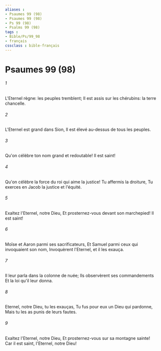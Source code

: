 ```yaml
---
aliases : 
- Psaumes 99 (98)
- Psaumes 99 (98)
- Ps 99 (98)
- Psalms 99 (98)
tags : 
- Bible/Ps/99_98
- français
cssclass : bible-français
---
```


# Psaumes 99 (98)

###### 1
L'Eternel règne: les peuples tremblent; Il est assis sur les chérubins: la terre chancelle.
###### 2
L'Eternel est grand dans Sion, Il est élevé au-dessus de tous les peuples.
###### 3
Qu'on célèbre ton nom grand et redoutable! Il est saint!
###### 4
Qu'on célèbre la force du roi qui aime la justice! Tu affermis la droiture, Tu exerces en Jacob la justice et l'équité.
###### 5
Exaltez l'Eternel, notre Dieu, Et prosternez-vous devant son marchepied! Il est saint!
###### 6
Moïse et Aaron parmi ses sacrificateurs, Et Samuel parmi ceux qui invoquaient son nom, Invoquèrent l'Eternel, et il les exauça.
###### 7
Il leur parla dans la colonne de nuée; Ils observèrent ses commandements Et la loi qu'il leur donna.
###### 8
Eternel, notre Dieu, tu les exauças, Tu fus pour eux un Dieu qui pardonne, Mais tu les as punis de leurs fautes.
###### 9
Exaltez l'Eternel, notre Dieu, Et prosternez-vous sur sa montagne sainte! Car il est saint, l'Eternel, notre Dieu!
